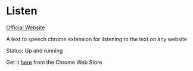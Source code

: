 # Listen
[Official Website](http://jawerty.github.io/listen)

A text to speech chrome extension for listening to the text on any website

Status: Up and running

Get it [here](https://chrome.google.com/webstore/detail/listen/kkncmmeidbdkjfehnmfhaincajcabamo) from the Chrome Web Store

